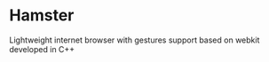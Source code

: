 Hamster
=======

Lightweight internet browser with gestures support based on webkit developed in C++
